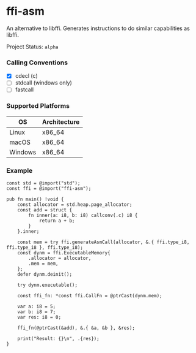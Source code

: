 # ffi-asm

An alternative to libffi. Generates instructions to do similar capabilities as libffi.

Project Status: `alpha`

### Calling Conventions
- [x] cdecl (c)
- [ ] stdcall (windows only)
- [ ] fastcall

### Supported Platforms
| OS | Architecture |
|----|--------------|
| Linux | x86_64 |
| macOS | x86_64 |
| Windows | x86_64 |

### Example
```zig
const std = @import("std");
const ffi = @import("ffi-asm");

pub fn main() !void {
    const allocator = std.heap.page_allocator;
    const add = struct {
        fn inner(a: i8, b: i8) callconv(.c) i8 {
            return a + b;
        }
    }.inner;

    const mem = try ffi.generateAsmCall(allocator, &.{ ffi.type_i8, ffi.type_i8 }, ffi.type_i8);
    const dynm = ffi.ExecutableMemory{
        .allocator = allocator,
        .mem = mem,
    };
    defer dynm.deinit();

    try dynm.executable();

    const ffi_fn: *const ffi.CallFn = @ptrCast(dynm.mem);

    var a: i8 = 5;
    var b: i8 = 7;
    var res: i8 = 0;

    ffi_fn(@ptrCast(&add), &.{ &a, &b }, &res);

    print("Result: {}\n", .{res});
}